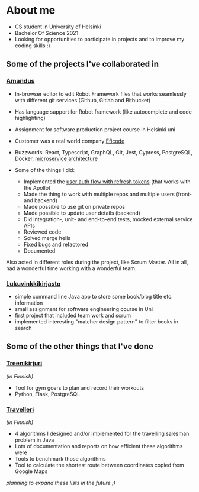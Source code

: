 # About me
- CS student in University of Helsinki
- Bachelor Of Science 2021
- Looking for opportunities to participate in projects and to improve my coding skills :)

## Some of the projects I've collaborated in

### [Amandus](https://github.com/Ohtu-project-Eficode/Amandus)
- In-browser editor to edit Robot Framework files that works seamlessly with different git services (Github, Gitlab and Bitbucket)
- Has language support for Robot framework (like autocomplete and code highlighting)
- Assignment for software production project course in Helsinki uni
- Customer was a real world company [Eficode](https://www.eficode.com/)
- Buzzwords: React, Typescript, GraphQL, Git, Jest, Cypress, PostgreSQL, Docker, [microservice architecture](https://github.com/Ohtu-project-Eficode/Amandus/blob/staging/documentation/imgs/architecture.png)


- Some of the things I did:
    - Implemented the [user auth flow with refresh tokens](https://github.com/Ohtu-project-Eficode/Amandus/wiki/User-auth-token-flow) (that works with the Apollo)
    - Made the thing to work with multiple repos and multiple users (front- and backend)
    - Made possible to use git on private repos
    - Made possible to update user details (backend)
    - Did integration-, unit- and end-to-end tests, mocked external service APIs
    - Reviewed code
    - Solved merge hells
    - Fixed bugs and refactored
    - Documented

Also acted in different roles during the project, like Scrum Master.
All in all, had a wonderful time working with a wonderful team.

### [Lukuvinkkikirjasto](https://github.com/ahojukka5/lukuvinkkikirjasto/)
- simple command line Java app to store some book/blog title etc. information 
- small assignment for software engineering course in Uni
- first project that included team work and scrum
- implemented interesting "matcher design pattern" to filter books in search

## Some of the other things that I've done

### [Treenikirjuri](https://github.com/jkotima/treenikirjuri) 
*(in Finnish)*
- Tool for gym goers to plan and record their workouts
- Python, Flask, PostgreSQL

### [Travelleri](https://github.com/jkotima/travelleri) 
*(in Finnish)*
- 4 algorithms I designed and/or implemented for the travelling salesman problem in Java
- Lots of documentation and reports on how efficient these algorithms were 
- Tools to benchmark those algorithms
- Tool to calculate the shortest route between coordinates copied from Google Maps

*planning to expand these lists in the future ;)*
